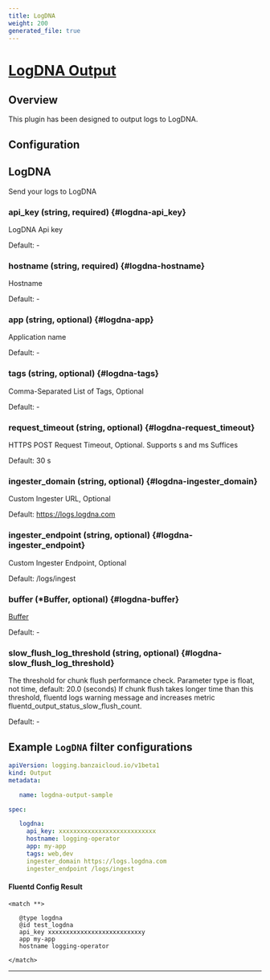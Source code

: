 ```yaml
---
title: LogDNA
weight: 200
generated_file: true
---
```


# [LogDNA Output](https://github.com/logdna/fluent-plugin-logdna)
## Overview
 This plugin has been designed to output logs to LogDNA.

## Configuration
## LogDNA

Send your logs to LogDNA

### api_key (string, required) {#logdna-api_key}

LogDNA Api key 

Default: -

### hostname (string, required) {#logdna-hostname}

Hostname 

Default: -

### app (string, optional) {#logdna-app}

Application name 

Default: -

### tags (string, optional) {#logdna-tags}

Comma-Separated List of Tags, Optional 

Default: -

### request_timeout (string, optional) {#logdna-request_timeout}

HTTPS POST Request Timeout, Optional. Supports s and ms Suffices

Default: 30 s

### ingester_domain (string, optional) {#logdna-ingester_domain}

Custom Ingester URL, Optional

Default: https://logs.logdna.com

### ingester_endpoint (string, optional) {#logdna-ingester_endpoint}

Custom Ingester Endpoint, Optional

Default: /logs/ingest

### buffer (*Buffer, optional) {#logdna-buffer}

[Buffer](../buffer/) 

Default: -

### slow_flush_log_threshold (string, optional) {#logdna-slow_flush_log_threshold}

The threshold for chunk flush performance check. Parameter type is float, not time, default: 20.0 (seconds) If chunk flush takes longer time than this threshold, fluentd logs warning message and increases metric fluentd_output_status_slow_flush_count. 

Default: -


 ## Example `LogDNA` filter configurations
 ```yaml
 apiVersion: logging.banzaicloud.io/v1beta1
 kind: Output
 metadata:

	name: logdna-output-sample

 spec:

	logdna:
	  api_key: xxxxxxxxxxxxxxxxxxxxxxxxxxx
	  hostname: logging-operator
	  app: my-app
	  tags: web,dev
	  ingester_domain https://logs.logdna.com
	  ingester_endpoint /logs/ingest

 ```

 #### Fluentd Config Result
 ```
 <match **>

	@type logdna
	@id test_logdna
	api_key xxxxxxxxxxxxxxxxxxxxxxxxxxy
	app my-app
	hostname logging-operator

 </match>
 ```

---
